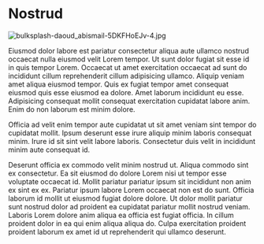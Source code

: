 # Nostrud

<img class="bordered" src="/_merged_assets/_static/images/bulksplash-daoud_abismail-5DKFHoEJv-4.jpg" alt="bulksplash-daoud_abismail-5DKFHoEJv-4.jpg" />

Eiusmod dolor labore est pariatur consectetur aliqua aute ullamco nostrud occaecat nulla eiusmod velit Lorem tempor. Ut sunt dolor fugiat sit esse id in quis tempor Lorem. Occaecat ut amet exercitation occaecat ad sunt do incididunt cillum reprehenderit cillum adipisicing ullamco. Aliquip veniam amet aliqua eiusmod tempor. Quis ex fugiat tempor amet consequat eiusmod quis esse eiusmod ea dolore. Amet laborum incididunt eu esse. Adipisicing consequat mollit consequat exercitation cupidatat labore anim. Enim do non laborum est minim dolore.

Officia ad velit enim tempor aute cupidatat ut sit amet veniam sint tempor do cupidatat mollit. Ipsum deserunt esse irure aliquip minim laboris consequat minim. Irure id sit sint velit labore laboris. Consectetur duis velit in incididunt minim aute consequat id.

Deserunt officia ex commodo velit minim nostrud ut. Aliqua commodo sint ex consectetur. Ea sit eiusmod do dolore Lorem nisi ut tempor esse voluptate occaecat id. Mollit pariatur pariatur ipsum sit incididunt non anim ex sint ex ex. Pariatur ipsum labore Lorem occaecat non est do sunt. Officia laborum id mollit ut eiusmod fugiat dolore dolore. Ut dolor mollit pariatur sunt nostrud dolor ad proident ea cupidatat pariatur mollit nostrud veniam. Laboris Lorem dolore anim aliqua ea officia est fugiat officia. In cillum proident dolor in ea qui enim aliqua aliqua do. Culpa exercitation proident proident laborum ex amet id ut reprehenderit qui ullamco deserunt.